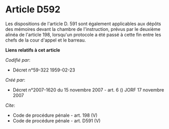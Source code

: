 # Article D592

Les dispositions de l'article D. 591 sont également applicables aux dépôts des mémoires devant la chambre de l'instruction,
prévus par le deuxième alinéa de l'article 198, lorsqu'un protocole a été passé à cette fin entre les chefs de la cour
d'appel et le barreau.

**Liens relatifs à cet article**

_Codifié par_:

  - Décret n°59-322 1959-02-23

_Créé par_:

  - Décret n°2007-1620 du 15 novembre 2007 - art. 6 () JORF 17 novembre 2007

_Cite_:

  - Code de procédure pénale - art. 198 (V)
  - Code de procédure pénale - art. D591 (V)
